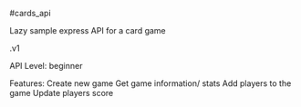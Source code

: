 #cards_api

Lazy sample express API for a card game

.v1

API Level: beginner

Features:
Create new game
Get game information/ stats
Add players to the game
Update players score
